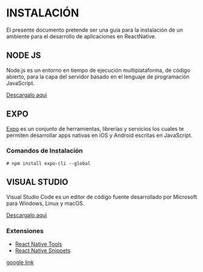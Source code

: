 # INSTALACIÓN

El presente documento pretende ser una guía para la instalación de un ambiente para el desarrollo de aplicaciones en ReactNative.

## NODE JS

Node.js es un entorno en tiempo de ejecución multiplataforma, de código abierto, para la capa del servidor basado en el lenguaje de programación JavaScript.

[Descargalo aqui](https://nodejs.org/)

## EXPO

[Expo](https://expo.io) es un conjunto de herramientas, librerías y servicios los cuales te permiten desarrollar apps nativas en iOS y Android escritas en JavaScript. 

### Comandos de Instalación

    # npm install expo-cli --global

## VISUAL STUDIO

Visual Studio Code es un editor de código fuente desarrollado por Microsoft para Windows, Linux y macOS.

[Descargalo aqui](https://code.visualstudio.com/download)

### Extensiones

- [React Native Tools](https://marketplace.visualstudio.com/items?itemName=msjsdiag.vscode-react-native)
- [React Native Snippets](https://marketplace.visualstudio.com/items?itemName=jundat95.react-native-snippet)

<a href="https://google.com" target="_blank">google link</a>